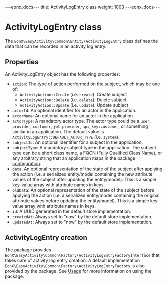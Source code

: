 ---eonx_docs---
title: ActivityLogEntry class
weight: 1003
---eonx_docs---

# ActivityLogEntry class

The `EonX\EasyActivity\Common\Entity\ActivityLogEntry` class defines the data that can be recorded in an activity log entry.

## Properties

An ActivityLogEntry object has the following properties:

- `action`: The type of action performed on the subject, which may be one of:
    - `ActivityAction::Create` (i.e. `create`): Create subject
    - `ActivityAction::Delete` (i.e. `delete`): Delete subject
    - `ActivityAction::Update` (i.e. `update`): Update subject
- `actorId`: An optional identifier for an actor in the application.
- `actorName`: An optional name for an actor in the application.
- `actorType`: A mandatory actor type. The actor type could be a `user`, `provider`, `customer`, `jwt:provider`,
  `api_key:customer`, or something similar in an application. The default value is
  `ActivityLogEntry::DEFAULT_ACTOR_TYPE` (i.e. `system`).
- `subjectId`: An optional identifier for a subject in the application.
- `subjectType`: A mandatory subject type in the application. The subject type can be a short class name, a FQCN (Fully
  Qualified Class Name), or any arbitrary string that an application maps in the package [configuration][1].
- `data`: An optional representation of the state of the subject after applying the action (i.e. a serialized
  entity/model containing the new attribute values of the subject after updating the entity/model). This is a simple
  key-value array with attribute names in keys.
- `oldData`: An optional representation of the state of the subject before applying the action (i.e. a serialized
  entity/model containing the original attribute values before updating the entity/model). This is a simple key-value
  array with attribute names in keys.
- `id`: A UUID generated in the default store implementation.
- `createdAt`: Always set to "now" by the default store implementation.
- `updatedAt`: Always set to "now" by the default store implementation.

## ActivityLogEntry creation

The package provides `EonX\EasyActivity\Common\Factory\ActivityLogEntryFactoryInterface` that takes care of activity log
entry creation. A default implementation `EonX\EasyActivity\Common\Factory\ActivityLogEntryFactory` is also provided by the package.
See [Usage][2] for more information on using the package.

[1]: config.md

[2]: usage.md
